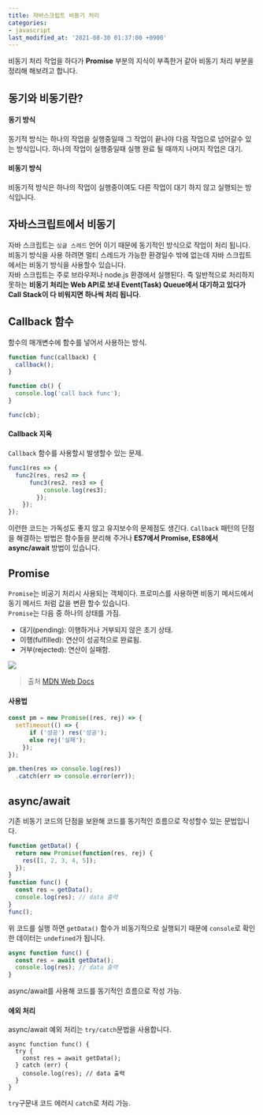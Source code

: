 ```yaml
---
title: 자바스크립트 비동기 처리
categories:
- javascript
last_modified_at: '2021-08-30 01:37:00 +0900'
---
```


비동기 처리 작업을 하다가 **Promise** 부분의 지식이 부족한거 같아 비동기 처리 부분을 정리해 해보려고 합니다.

## 동기와 비동기란?
#### 동기 방식
동기적 방식는 하나의 작업을 실행중일때 그 작업이 끝나야 다음 작업으로 넘어갈수 있는 방식입니다.
하나의 작업이 실행중일때 실행 완료 될 때까지 나머지 작업은 대기. 

#### 비동기 방식
비동기적 방식은 하나의 작업이 실행중이여도 다른 작업이 대기 하지 않고 실행되는 방식입니다.

## 자바스크립트에서 비동기
자바 스크립트는 `싱글 스레드` 언어 이기 때문에 동기적인 방식으로 작업이 처리 됩니다.   
비동기 방식을 사용 하려면 멀티 스레드가 가능한 환경일수 밖에 없는데 자바 스크립트에서는 비동기 방식을 사용할수 있습니다.   
자바 스크립트는 주로 브라우저나 node.js 환경에서 실행된다.  즉 일반적으로 처리하지 못하는  **비동기 처리는 Web API로 보내 Event(Task) Queue에서 대기하고 있다가 Call Stack이 다 비워지면 하나씩 처리 됩니다**. 

## Callback 함수
함수의 매개변수에 함수를 넣어서 사용하는 방식.
``` javascript
function func(callback) {
  callback();
}

function cb() {
  console.log('call back func');
}

func(cb);
```

#### Callback 지옥
`Callback` 함수를 사용할시 발생할수 있는 문제.
``` javascript
func1(res => {
  func2(res, res2 => {
	  func3(res2, res3 => {
		  console.log(res3);
		});
	});
});
```
이런한 코드는 가독성도 좋지 않고 유지보수의 문제점도 생긴다.
`Callback` 패턴의 단점을 해결하는 방법은 함수들을 분리해 주거나 **ES7에서 Promise, ES8에서 async/await** 방법이 있습니다.

## Promise
`Promise`는 비공기 처리시 사용되는 객체이다. 프로미스를 사용하면 비동기 메서드에서 동기 메서드 처럼 값을 변환 할수 있습니다.   
`Promise`는 다음 중 하나의 상태를 가짐.
* 대기(pending): 이행하거나 거부되지 않은 초기 상태.
* 이행(fulfilled): 연산이 성공적으로 완료됨.
* 거부(rejected): 연산이 실패함.

![](https://media.prod.mdn.mozit.cloud/attachments/2014/09/18/8633/51a934a714e191f53e588bff719bc321/promises.png)
> 출처 [MDN Web Docs](https://developer.mozilla.org/ko/docs/Web/JavaScript/Reference/Global_Objects/Promise#%EC%84%A4%EB%AA%85)   

#### 사용법
``` javascript
const pm = new Promise((res, rej) => {
  setTimeout(() => {
      if ('성공') res('성공');
      else rej('실패');
	});
});

pm.then(res => console.log(res))
  .catch(err => console.error(err));
```

## async/await
기존 비동기 코드의 단점을 보완해 코드를 동기적인 흐름으로 작성할수 있는 문법입니다. 
``` javascript
function getData() {
  return new Promise(function(res, rej) {
    res([1, 2, 3, 4, 5]);
  });
}
function func() {
  const res = getData();
  console.log(res); // data 출력
}
func();
```
위 코드를 실행 하면 `getData()` 함수가 비동기적으로 실행되기 때문에 `console`로 확인한 데이터는 `undefined`가 됩니다.
``` javascript
async function func() {
  const res = await getData();
  console.log(res); // data 출력
}
```
async/await를 사용해 코드를 동기적인 흐름으로 작성 가능.

#### 에외 처리
async/await 예외 처리는 `try/catch`문법을 사용합니다.
```
async function func() {
  try {
    const res = await getData();
  } catch (err) {
    console.log(res); // data 출력
  }
}
```
`try`구문내 코드 에러시 `catch`로 처리 가능.
